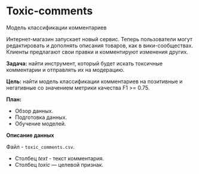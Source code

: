 # Toxic-comments
Mодель классификации комментариев

Интернет-магазин запускает новый сервис. Теперь пользователи могут редактировать и дополнять описания товаров, как в вики-сообществах. Клиенты предлагают свои правки и комментируют изменения других. 

**Задача:** найти инструмент, который будет искать токсичные комментарии и отправлять их на модерацию.

**Цель:** найти модель классификации комментариев на позитивные и негативные со значением метрики качества F1 >= 0.75.

**План:**

- Обзор данных.
- Подготовка данных.
- Обучение моделей.

**Описание данных**

Файл - `toxic_comments.csv`. 
- Столбец *text* - текст комментария.
- Столбец *toxic* — целевой признак.
